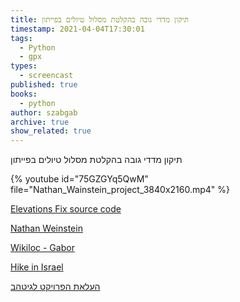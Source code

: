 ```yaml
---
title: תיקון מדדי גובה בהקלטת מסלול טיולים בפייתון
timestamp: 2021-04-04T17:30:01
tags:
  - Python
  - gpx
types:
  - screencast
published: true
books:
  - python
author: szabgab
archive: true
show_related: true
---
```



תיקון מדדי גובה בהקלטת מסלול טיולים בפייתון


{% youtube id="75GZGYq5QwM" file="Nathan_Wainstein_project_3840x2160.mp4" %}

[Elevations Fix source code](https://github.com/natannvw/ElevationsFix)

[Nathan Weinstein](https://www.linkedin.com/in/nathan-weinstein-9512861b1/)

[Wikiloc - Gabor](https://www.wikiloc.com/wikiloc/user.do?id=2721120)

[Hike in Israel](https://github.szabgab.com/hike-in-israel/)

[העלאת הפרויקט לגיטהב](/creating-project-on-github)
